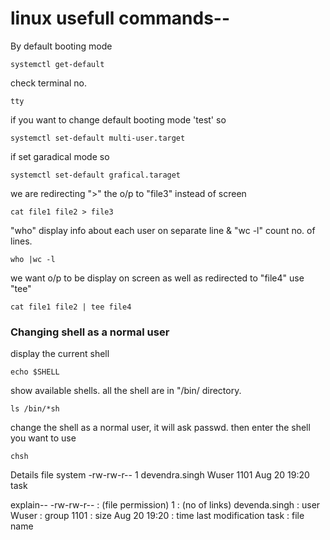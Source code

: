 # linux usefull commands--

By default booting mode
```
systemctl get-default
```

check terminal no.
```
tty
```

if you want to change default booting mode 'test' so
```
systemctl set-default multi-user.target
```

if set garadical mode so 
```
systemctl set-default grafical.taraget
```
  
we are redirecting ">" the o/p to "file3" instead of screen
```
cat file1 file2 > file3
```

"who" display info about each user on separate line & "wc -l" count no. of lines.
```
who |wc -l
```

we want o/p to be display on screen as well as redirected to "file4" use "tee"
```
cat file1 file2 | tee file4
```

### Changing shell as a normal user

display the current shell
```
echo $SHELL
```
show available shells. all the shell are in "/bin/ directory.
```
ls /bin/*sh
```
change the shell as a normal user, it will ask passwd. then enter the shell you want to use
```
chsh 
```

Details file system 
-rw-rw-r-- 1 devendra.singh Wuser      1101 Aug 20 19:20  task
  	
explain--
-rw-rw-r-- : (file permission)
1 :  (no of links)
devenda.singh : user 
Wuser : group 
1101 : size 
Aug 20 19:20 : time last modification 
task : file name



















	
